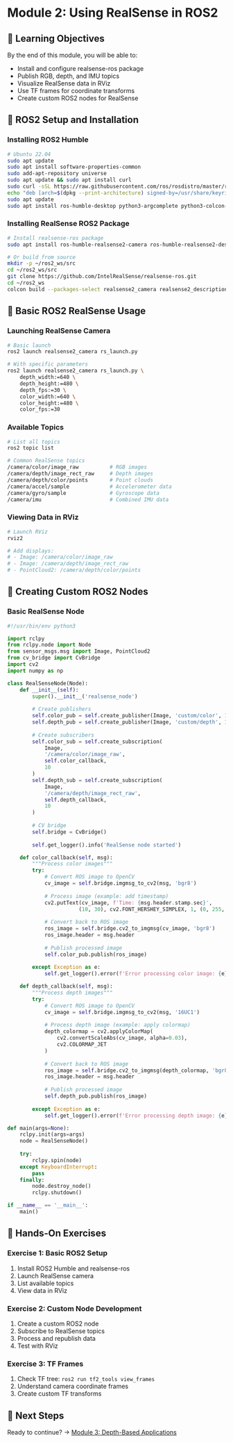 # Module 2: Using RealSense in ROS2

## 🎯 Learning Objectives

By the end of this module, you will be able to:
- Install and configure realsense-ros package
- Publish RGB, depth, and IMU topics
- Visualize RealSense data in RViz
- Use TF frames for coordinate transforms
- Create custom ROS2 nodes for RealSense

## 🚀 ROS2 Setup and Installation

### Installing ROS2 Humble

```bash
# Ubuntu 22.04
sudo apt update
sudo apt install software-properties-common
sudo add-apt-repository universe
sudo apt update && sudo apt install curl
sudo curl -sSL https://raw.githubusercontent.com/ros/rosdistro/master/ros.key -o /usr/share/keyrings/ros-archive-keyring.gpg
echo "deb [arch=$(dpkg --print-architecture) signed-by=/usr/share/keyrings/ros-archive-keyring.gpg] http://packages.ros.org/ros2/ubuntu $(. /etc/os-release && echo $UBUNTU_CODENAME) main" | sudo tee /etc/apt/sources.list.d/ros2.list > /dev/null
sudo apt update
sudo apt install ros-humble-desktop python3-argcomplete python3-colcon-common-extensions python3-rosdep python3-vcstool
```

### Installing RealSense ROS2 Package

```bash
# Install realsense-ros package
sudo apt install ros-humble-realsense2-camera ros-humble-realsense2-description

# Or build from source
mkdir -p ~/ros2_ws/src
cd ~/ros2_ws/src
git clone https://github.com/IntelRealSense/realsense-ros.git
cd ~/ros2_ws
colcon build --packages-select realsense2_camera realsense2_description
```

## 🔧 Basic ROS2 RealSense Usage

### Launching RealSense Camera

```bash
# Basic launch
ros2 launch realsense2_camera rs_launch.py

# With specific parameters
ros2 launch realsense2_camera rs_launch.py \
    depth_width:=640 \
    depth_height:=480 \
    depth_fps:=30 \
    color_width:=640 \
    color_height:=480 \
    color_fps:=30
```

### Available Topics

```bash
# List all topics
ros2 topic list

# Common RealSense topics
/camera/color/image_raw          # RGB images
/camera/depth/image_rect_raw     # Depth images
/camera/depth/color/points       # Point clouds
/camera/accel/sample             # Accelerometer data
/camera/gyro/sample              # Gyroscope data
/camera/imu                      # Combined IMU data
```

### Viewing Data in RViz

```bash
# Launch RViz
rviz2

# Add displays:
# - Image: /camera/color/image_raw
# - Image: /camera/depth/image_rect_raw
# - PointCloud2: /camera/depth/color/points
```

## 🐍 Creating Custom ROS2 Nodes

### Basic RealSense Node

```python
#!/usr/bin/env python3

import rclpy
from rclpy.node import Node
from sensor_msgs.msg import Image, PointCloud2
from cv_bridge import CvBridge
import cv2
import numpy as np

class RealSenseNode(Node):
    def __init__(self):
        super().__init__('realsense_node')
        
        # Create publishers
        self.color_pub = self.create_publisher(Image, 'custom/color', 10)
        self.depth_pub = self.create_publisher(Image, 'custom/depth', 10)
        
        # Create subscribers
        self.color_sub = self.create_subscription(
            Image, 
            '/camera/color/image_raw', 
            self.color_callback, 
            10
        )
        self.depth_sub = self.create_subscription(
            Image, 
            '/camera/depth/image_rect_raw', 
            self.depth_callback, 
            10
        )
        
        # CV bridge
        self.bridge = CvBridge()
        
        self.get_logger().info('RealSense node started')

    def color_callback(self, msg):
        """Process color images"""
        try:
            # Convert ROS image to OpenCV
            cv_image = self.bridge.imgmsg_to_cv2(msg, 'bgr8')
            
            # Process image (example: add timestamp)
            cv2.putText(cv_image, f'Time: {msg.header.stamp.sec}', 
                       (10, 30), cv2.FONT_HERSHEY_SIMPLEX, 1, (0, 255, 0), 2)
            
            # Convert back to ROS image
            ros_image = self.bridge.cv2_to_imgmsg(cv_image, 'bgr8')
            ros_image.header = msg.header
            
            # Publish processed image
            self.color_pub.publish(ros_image)
            
        except Exception as e:
            self.get_logger().error(f'Error processing color image: {e}')

    def depth_callback(self, msg):
        """Process depth images"""
        try:
            # Convert ROS image to OpenCV
            cv_image = self.bridge.imgmsg_to_cv2(msg, '16UC1')
            
            # Process depth image (example: apply colormap)
            depth_colormap = cv2.applyColorMap(
                cv2.convertScaleAbs(cv_image, alpha=0.03), 
                cv2.COLORMAP_JET
            )
            
            # Convert back to ROS image
            ros_image = self.bridge.cv2_to_imgmsg(depth_colormap, 'bgr8')
            ros_image.header = msg.header
            
            # Publish processed image
            self.depth_pub.publish(ros_image)
            
        except Exception as e:
            self.get_logger().error(f'Error processing depth image: {e}')

def main(args=None):
    rclpy.init(args=args)
    node = RealSenseNode()
    
    try:
        rclpy.spin(node)
    except KeyboardInterrupt:
        pass
    finally:
        node.destroy_node()
        rclpy.shutdown()

if __name__ == '__main__':
    main()
```

## 🧪 Hands-On Exercises

### Exercise 1: Basic ROS2 Setup
1. Install ROS2 Humble and realsense-ros
2. Launch RealSense camera
3. List available topics
4. View data in RViz

### Exercise 2: Custom Node Development
1. Create a custom ROS2 node
2. Subscribe to RealSense topics
3. Process and republish data
4. Test with RViz

### Exercise 3: TF Frames
1. Check TF tree: `ros2 run tf2_tools view_frames`
2. Understand camera coordinate frames
3. Create custom TF transforms

## 🎯 Next Steps

Ready to continue? → [Module 3: Depth-Based Applications](./module-3-depth-applications.md)
